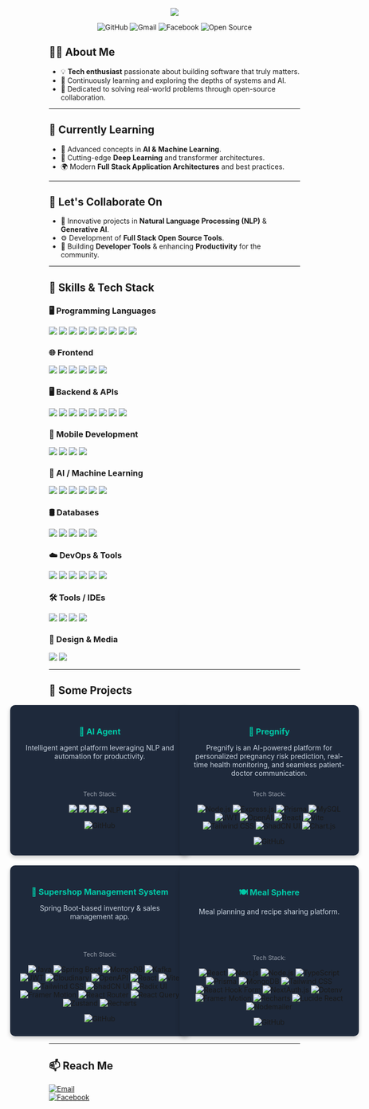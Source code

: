 <!-- HEADER: Typing Intro -->
<p align="center">
  <img src="https://readme-typing-svg.herokuapp.com?font=Fira+Code&size=24&duration=3000&pause=1000&color=00C9A7&center=true&vCenter=true&width=435&lines=Hi+%F0%9F%91%8B%2C+I'm+Shoaib;AI+%2F+ML+%2F+Full+Stack+Developer;Open+Source+Contributor"/>
</p>

<!-- SOCIAL LINKS -->
<p align="center">
  <a href="https://github.com/the-shoaib2" target="_blank" style="text-decoration:none;">
    <img src="https://img.shields.io/badge/GitHub-the--shoaib2-2f363d?style=for-the-badge&logo=github&logoColor=white" alt="GitHub">
  </a>
  
  <a href="mailto:abrohoman019@gmai.com" target="_blank" style="text-decoration:none;">
    <img src="https://img.shields.io/badge/Gmail-abrohoman019%40gmail.com-4a90e2?style=for-the-badge&logo=gmail&logoColor=white" alt="Gmail">
  </a>
  <a href="https://www.facebook.com/the.shoaib2" target="_blank" style="text-decoration:none;">
    <img src="https://img.shields.io/badge/Facebook-the.shoaib2-1877F2?style=for-the-badge&logo=facebook&logoColor=white" alt="Facebook">
  </a>
  <a href="#" target="_blank" style="text-decoration:none;">
    <img src="https://img.shields.io/badge/Open_Source-Friendly-33CC99?style=for-the-badge&logo=opensourceinitiative&logoColor=white" alt="Open Source">
  </a>
</p>




## 👨‍💻 About Me

- 💡 **Tech enthusiast** passionate about building software that truly matters.  
- 🚀 Continuously learning and exploring the depths of systems and AI.  
- 🎯 Dedicated to solving real-world problems through open-source collaboration.  

---

## 🧠 Currently Learning

- 🤖 Advanced concepts in **AI & Machine Learning**.  
- 🧬 Cutting-edge **Deep Learning** and transformer architectures.  
- 🌍 Modern **Full Stack Application Architectures** and best practices.  

---

## 🤝 Let's Collaborate On

- 💬 Innovative projects in **Natural Language Processing (NLP)** & **Generative AI**.  
- ⚙️ Development of **Full Stack Open Source Tools**.  
- 🧩 Building **Developer Tools** & enhancing **Productivity** for the community.  

---


## 🚀 Skills & Tech Stack

### 🖥️ Programming Languages  
<p>
  <img src="https://img.shields.io/badge/C-00599C?style=flat&logo=c&logoColor=white"/>
  <img src="https://img.shields.io/badge/C%2B%2B-00599C?style=flat&logo=c%2B%2B&logoColor=white"/>
  <img src="https://img.shields.io/badge/Python-3776AB?style=flat&logo=python&logoColor=white"/>
  <img src="https://img.shields.io/badge/Java-007396?style=flat&logo=java&logoColor=white"/>
  <img src="https://img.shields.io/badge/C%23-239120?style=flat&logo=c-sharp&logoColor=white"/>
  <img src="https://img.shields.io/badge/PHP-777BB4?style=flat&logo=php&logoColor=white"/>
  <img src="https://img.shields.io/badge/JavaScript-F7DF1E?style=flat&logo=javascript&logoColor=black"/>
  <img src="https://img.shields.io/badge/TypeScript-3178C6?style=flat&logo=typescript&logoColor=white"/>
  <img src="https://img.shields.io/badge/Dart-0175C2?style=flat&logo=dart&logoColor=white"/>
</p>

### 🌐 Frontend  
<p>
  <img src="https://img.shields.io/badge/HTML5-E34F26?style=flat&logo=html5&logoColor=white"/>
  <img src="https://img.shields.io/badge/CSS3-1572B6?style=flat&logo=css3&logoColor=white"/>
  <img src="https://img.shields.io/badge/React-61DAFB?style=flat&logo=react&logoColor=black"/>
  <img src="https://img.shields.io/badge/Vue.js-4FC08D?style=flat&logo=vue.js&logoColor=white"/>
  <img src="https://img.shields.io/badge/Tailwind_CSS-06B6D4?style=flat&logo=tailwind-css&logoColor=white"/>
  <img src="https://img.shields.io/badge/Bootstrap-7952B3?style=flat&logo=bootstrap&logoColor=white"/>
</p>

### 🖥️ Backend & APIs  
<p>
  <img src="https://img.shields.io/badge/Node.js-339933?style=flat&logo=node.js&logoColor=white"/>
  <img src="https://img.shields.io/badge/Express.js-000000?style=flat&logo=express&logoColor=white"/>
  <img src="https://img.shields.io/badge/Django-092E20?style=flat&logo=django&logoColor=white"/>
  <img src="https://img.shields.io/badge/Flask-000000?style=flat&logo=flask&logoColor=white"/>
  <img src="https://img.shields.io/badge/Laravel-FF2D20?style=flat&logo=laravel&logoColor=white"/>
  <img src="https://img.shields.io/badge/Spring_Boot-6DB33F?style=flat&logo=spring-boot&logoColor=white"/>
  <img src="https://img.shields.io/badge/GraphQL-E10098?style=flat&logo=graphql&logoColor=white"/>
  <img src="https://img.shields.io/badge/Kafka-231F20?style=flat&logo=apache-kafka&logoColor=white"/>
</p>

### 📱 Mobile Development  
<p>
  <img src="https://img.shields.io/badge/Android-3DDC84?style=flat&logo=android&logoColor=white"/>
  <img src="https://img.shields.io/badge/Kotlin-7F52FF?style=flat&logo=kotlin&logoColor=white"/>
  <img src="https://img.shields.io/badge/Flutter-02569B?style=flat&logo=flutter&logoColor=white"/>
  <img src="https://img.shields.io/badge/React_Native-61DAFB?style=flat&logo=react&logoColor=black"/>
</p>

### 🧠 AI / Machine Learning  
<p>
  <img src="https://img.shields.io/badge/TensorFlow-FF6F00?style=flat&logo=tensorflow&logoColor=white"/>
  <img src="https://img.shields.io/badge/PyTorch-EE4C2C?style=flat&logo=pytorch&logoColor=white"/>
  <img src="https://img.shields.io/badge/OpenCV-5C3EE8?style=flat&logo=opencv&logoColor=white"/>
  <img src="https://img.shields.io/badge/Scikit--learn-F7931E?style=flat&logo=scikit-learn&logoColor=white"/>
  <img src="https://img.shields.io/badge/Pandas-150458?style=flat&logo=pandas&logoColor=white"/>
  <img src="https://img.shields.io/badge/Seaborn-3776AB?style=flat"/>
</p>

### 🛢️ Databases  
<p>
  <img src="https://img.shields.io/badge/MySQL-4479A1?style=flat&logo=mysql&logoColor=white"/>
  <img src="https://img.shields.io/badge/PostgreSQL-4169E1?style=flat&logo=postgresql&logoColor=white"/>
  <img src="https://img.shields.io/badge/MongoDB-47A248?style=flat&logo=mongodb&logoColor=white"/>
  <img src="https://img.shields.io/badge/SQLite-003B57?style=flat&logo=sqlite&logoColor=white"/>
  <img src="https://img.shields.io/badge/Redis-DC382D?style=flat&logo=redis&logoColor=white"/>
</p>

### ☁️ DevOps & Tools  
<p>
  <img src="https://img.shields.io/badge/AWS-232F3E?style=flat&logo=amazon-aws&logoColor=white"/>
  <img src="https://img.shields.io/badge/GCP-4285F4?style=flat&logo=google-cloud&logoColor=white"/>
  <img src="https://img.shields.io/badge/Docker-2496ED?style=flat&logo=docker&logoColor=white"/>
  <img src="https://img.shields.io/badge/Linux-FCC624?style=flat&logo=linux&logoColor=black"/>
  <img src="https://img.shields.io/badge/Git-F05032?style=flat&logo=git&logoColor=white"/>
  <img src="https://img.shields.io/badge/Bash-4EAA25?style=flat&logo=gnubash&logoColor=white"/>
</p>

### 🛠️ Tools / IDEs  
<p>
  <img src="https://img.shields.io/badge/VS_Code-007ACC?style=flat&logo=visual-studio-code&logoColor=white"/>
  <img src="https://img.shields.io/badge/Firebase-FFCA28?style=flat&logo=firebase&logoColor=black"/>
  <img src="https://img.shields.io/badge/Postman-FF6C37?style=flat&logo=postman&logoColor=white"/>
  <img src="https://img.shields.io/badge/Electron-47848F?style=flat&logo=electron&logoColor=white"/>
</p>

### 🎨 Design & Media  
<p>
  <img src="https://img.shields.io/badge/Photoshop-31A8FF?style=flat&logo=adobe-photoshop&logoColor=white"/>
  <img src="https://img.shields.io/badge/Filmora-0E1218?style=flat&logo=filmora&logoColor=green"/>
</p>

---


## 📂 Some Projects

<div align="center" style="
  display: grid;
  grid-template-columns: repeat(2, 320px);
  grid-template-rows: auto auto;
  gap: 20px;
  justify-content: center;
">

<!-- AI Agent (1st) -->
<div style="background: #1e293b; border-radius: 10px; padding: 20px; width: 320px; box-shadow: 0 4px 8px rgba(0,0,0,0.2);">
  <h3 style="color: #00C9A7; margin-bottom: 10px;">🤖 AI Agent</h3>
  <p style="color: #cbd5e1; font-size: 14px; min-height: 80px;">
    Intelligent agent platform leveraging NLP and automation for productivity.
  </p>
  <p style="color:#9ca3af; font-size:12px; margin-bottom: 10px;">Tech Stack:</p>
  <p>
    <img src="https://img.shields.io/badge/Python-3776AB?style=flat&logo=python&logoColor=white"/>
    <img src="https://img.shields.io/badge/TensorFlow-FF6F00?style=flat&logo=tensorflow&logoColor=white"/>
    <img src="https://img.shields.io/badge/PyTorch-EE4C2C?style=flat&logo=pytorch&logoColor=white"/>
    <img src="https://img.shields.io/badge/NLP-F05032?style=flat&logo=ibm&logoColor=white" alt="NLP"/>
    <img src="https://img.shields.io/badge/Docker-2496ED?style=flat&logo=docker&logoColor=white"/>
  </p>
  <a href="https://github.com/the-shoaib2/ai-agent" target="_blank" style="text-decoration:none;">
    <img src="https://img.shields.io/badge/View%20Code-GitHub-181717?style=flat-square&logo=github&logoColor=white" alt="GitHub"/>
  </a>
</div>

<!-- Pregnify (2nd) -->
<div style="background: #1e293b; border-radius: 10px; padding: 20px; width: 320px; box-shadow: 0 4px 8px rgba(0,0,0,0.2);">
  <h3 style="color: #00C9A7; margin-bottom: 10px;">🚀 Pregnify</h3>
  <p style="color: #cbd5e1; font-size: 14px; min-height: 80px;">
   Pregnify is an AI-powered platform for personalized pregnancy risk prediction, real-time health monitoring, and seamless patient-doctor communication.
  </p>
  <p style="color:#9ca3af; font-size:12px; margin-bottom: 10px;">Tech Stack:</p>
  <p>
    <img src="https://img.shields.io/badge/Node.js-339933?style=flat&logo=node.js&logoColor=white" alt="Node.js"/>
    <img src="https://img.shields.io/badge/Express.js-000000?style=flat&logo=express&logoColor=white" alt="Express.js"/>
    <img src="https://img.shields.io/badge/Prisma-2D3748?style=flat&logo=prisma&logoColor=white" alt="Prisma"/>
    <img src="https://img.shields.io/badge/MySQL-4479A1?style=flat&logo=mysql&logoColor=white" alt="MySQL"/>
    <img src="https://img.shields.io/badge/JWT-000000?style=flat&logo=json-web-tokens&logoColor=white" alt="JWT"/>
    <img src="https://img.shields.io/badge/OpenAI-412991?style=flat&logo=openai&logoColor=white" alt="OpenAI"/>
    <img src="https://img.shields.io/badge/React-61DAFB?style=flat&logo=react&logoColor=black" alt="React"/>
    <img src="https://img.shields.io/badge/Vite-646CFF?style=flat&logo=vite&logoColor=white" alt="Vite"/>
    <img src="https://img.shields.io/badge/Tailwind_CSS-06B6D4?style=flat&logo=tailwind-css&logoColor=white" alt="Tailwind CSS"/>
    <img src="https://img.shields.io/badge/ShadCN_UI-111827?style=flat&logo=chakra-ui&logoColor=white" alt="ShadCN UI"/>
    <img src="https://img.shields.io/badge/Chart.js-FF6384?style=flat&logo=chart.js&logoColor=white" alt="Chart.js"/>
  </p>
  <a href="https://github.com/the-shoaib2/Pregnify" target="_blank" style="text-decoration:none;">
    <img src="https://img.shields.io/badge/View%20Code-GitHub-181717?style=flat-square&logo=github&logoColor=white" alt="GitHub"/>
  </a>
</div>

<!-- Supershop Management System (3rd) -->
<div style="background: #1e293b; border-radius: 10px; padding: 20px; width: 320px; box-shadow: 0 4px 8px rgba(0,0,0,0.2);">
  <h3 style="color: #00C9A7; margin-bottom: 10px;">🏬 Supershop Management System</h3>
  <p style="color: #cbd5e1; font-size: 14px; min-height: 80px;">
    Spring Boot-based inventory & sales management app.
  </p>
  <p style="color:#9ca3af; font-size:12px; margin-bottom: 10px;">Tech Stack:</p>
  <p>
    <img src="https://img.shields.io/badge/Java-007396?style=flat&logo=java&logoColor=white" alt="Java"/>
    <img src="https://img.shields.io/badge/Spring_Boot-6DB33F?style=flat&logo=spring-boot&logoColor=white" alt="Spring Boot"/>
    <img src="https://img.shields.io/badge/MongoDB-47A248?style=flat&logo=mongodb&logoColor=white" alt="MongoDB"/>
    <img src="https://img.shields.io/badge/Kafka-231F20?style=flat&logo=apachekafka&logoColor=white" alt="Kafka"/>
    <img src="https://img.shields.io/badge/JWT-000000?style=flat&logo=json-web-tokens&logoColor=white" alt="JWT"/>
    <img src="https://img.shields.io/badge/Cloudinary-4056A1?style=flat&logo=cloudinary&logoColor=white" alt="Cloudinary"/>
    <img src="https://img.shields.io/badge/OpenAPI-6BC62E?style=flat&logo=openapiinitiative&logoColor=white" alt="OpenAPI"/>
    <img src="https://img.shields.io/badge/React-61DAFB?style=flat&logo=react&logoColor=black" alt="React"/>
    <img src="https://img.shields.io/badge/Vite-646CFF?style=flat&logo=vite&logoColor=white" alt="Vite"/>
    <img src="https://img.shields.io/badge/Tailwind_CSS-06B6D4?style=flat&logo=tailwind-css&logoColor=white" alt="Tailwind CSS"/>
    <img src="https://img.shields.io/badge/ShadCN_UI-111827?style=flat&logo=chakra-ui&logoColor=white" alt="ShadCN UI"/>
    <img src="https://img.shields.io/badge/Radix_UI-1A1A1A?style=flat&logo=radix-ui&logoColor=white" alt="Radix UI"/>
    <img src="https://img.shields.io/badge/Framer_Motion-0055FF?style=flat&logo=framer&logoColor=white" alt="Framer Motion"/>
    <img src="https://img.shields.io/badge/React_Router-CA4245?style=flat&logo=react-router&logoColor=white" alt="React Router"/>
    <img src="https://img.shields.io/badge/React_Query-FF4154?style=flat&logo=react-query&logoColor=white" alt="React Query"/>
    <img src="https://img.shields.io/badge/Zustand-1B1F23?style=flat&logo=zustand&logoColor=white" alt="Zustand"/>
    <img src="https://img.shields.io/badge/Recharts-FF6384?style=flat&logo=chart.js&logoColor=white" alt="Recharts"/>
  </p>
  <a href="https://github.com/the-shoaib2/Super-Shop-Management" target="_blank" style="text-decoration:none;">
    <img src="https://img.shields.io/badge/View%20Code-GitHub-181717?style=flat-square&logo=github&logoColor=white" alt="GitHub"/>
  </a>
</div>

<!-- Meal Sphere (4th) -->
<div style="background: #1e293b; border-radius: 10px; padding: 20px; width: 320px; box-shadow: 0 4px 8px rgba(0,0,0,0.2);">
  <h3 style="color: #00C9A7; margin-bottom: 10px;">🍽️ Meal Sphere</h3>
  <p style="color: #cbd5e1; font-size: 14px; min-height: 80px;">
    Meal planning and recipe sharing platform.
  </p>
  <p style="color:#9ca3af; font-size:12px; margin-bottom: 10px;">Tech Stack:</p>
  <p>
    <img src="https://img.shields.io/badge/React-61DAFB?style=flat&logo=react&logoColor=black" alt="React"/>
    <img src="https://img.shields.io/badge/Next.js-000000?style=flat&logo=next.js&logoColor=white" alt="Next.js"/>
    <img src="https://img.shields.io/badge/Node.js-339933?style=flat&logo=node.js&logoColor=white" alt="Node.js"/>
    <img src="https://img.shields.io/badge/TypeScript-3178C6?style=flat&logo=typescript&logoColor=white" alt="TypeScript"/>
    <img src="https://img.shields.io/badge/Prisma-2D3748?style=flat&logo=prisma&logoColor=white" alt="Prisma"/>
    <img src="https://img.shields.io/badge/MongoDB-47A248?style=flat&logo=mongodb&logoColor=white" alt="MongoDB"/>
    <img src="https://img.shields.io/badge/Tailwind_CSS-06B6D4?style=flat&logo=tailwind-css&logoColor=white" alt="Tailwind CSS"/>
    <img src="https://img.shields.io/badge/React_Hook_Form-EC5990?style=flat&logo=react&logoColor=white" alt="React Hook Form"/>
    <img src="https://img.shields.io/badge/NextAuth.js-333333?style=flat&logo=nextauthdotjs&logoColor=white" alt="NextAuth.js"/>
    <img src="https://img.shields.io/badge/Dotenv-008080?style=flat&logo=dotenv&logoColor=white" alt="Dotenv"/>
    <img src="https://img.shields.io/badge/Framer_Motion-0055FF?style=flat&logo=framer&logoColor=white" alt="Framer Motion"/>
    <img src="https://img.shields.io/badge/Recharts-FF6384?style=flat&logo=chart.js&logoColor=white" alt="Recharts"/>
    <img src="https://img.shields.io/badge/Lucid_React-000000?style=flat&logo=react&logoColor=white" alt="Lucide React"/>
    <img src="https://img.shields.io/badge/NodeMailer-D14836?style=flat&logo=nodemailer&logoColor=white" alt="Nodemailer"/>
  </p>
  <a href="https://github.com/the-shoaib2/meal-sphere" target="_blank" style="text-decoration:none;">
    <img src="https://img.shields.io/badge/View%20Code-GitHub-181717?style=flat-square&logo=github&logoColor=white" alt="GitHub"/>
  </a>
</div>

</div>



---

## 📫 Reach Me

[![Email](https://img.shields.io/badge/Email-abrohoman019%40gmail.com-D14836?style=for-the-badge&logo=gmail&logoColor=white)](mailto:abrohoman019@gmail.com)  
[![Facebook](https://img.shields.io/badge/Facebook-the.shoaib2-1877F2?style=for-the-badge&logo=facebook&logoColor=white)](https://www.facebook.com/the.shoaib2)


